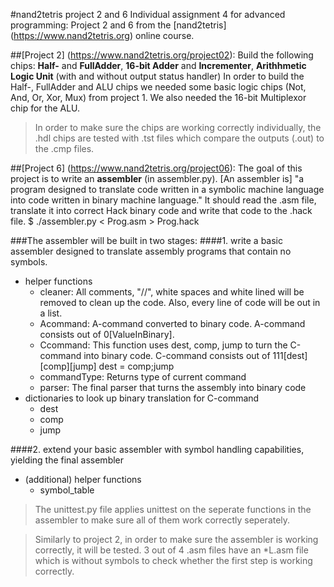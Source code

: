 #nand2tetris project 2 and 6
Individual assignment 4 for advanced programming: Project 2 and 6 from the [nand2tetris] (https://www.nand2tetris.org) online course.

##[Project 2] (https://www.nand2tetris.org/project02):
Build the following chips: **Half-** and **FullAdder**, **16-bit Adder** and **Incrementer**, **Arithhmetic Logic Unit** (with and without output status handler)
In order to build the Half-, FullAdder and ALU chips we needed some basic logic chips (Not, And, Or, Xor, Mux) from project 1. We also needed the 16-bit Multiplexor chip for the ALU.

> In order to make sure the chips are working correctly individually, the .hdl chips are tested with .tst files which compare the outputs (.out) to the .cmp files.

##[Project 6] (https://www.nand2tetris.org/project06):
The goal of this project is to write an **assembler** (in assembler.py). [An assembler is] "a program designed to translate code written in a symbolic machine language into code written in binary machine language."
It should read the .asm file, translate it into correct Hack binary code and write that code to the .hack file.
    $ ./assembler.py < Prog.asm > Prog.hack

###The assembler will be built in two stages:
####1. write a basic assembler designed to translate assembly programs that contain no symbols.
- helper functions
  - cleaner: All comments, "//", white spaces and white lined will be removed to clean up the code.
Also, every line of code will be out in a list.
  - Acommand: A-command converted to binary code. A-command consists out of 0[ValueInBinary].
  - Ccommand: This function uses dest, comp, jump to turn the C-command into binary code.
    C-command consists out of 111[dest][comp][jump]
    dest = comp;jump
  - commandType: Returns type of current command
  - parser: The final parser that turns the assembly into binary code
- dictionaries to look up binary translation for C-command
  - dest
  - comp
  - jump

####2. extend your basic assembler with symbol handling capabilities, yielding the final assembler
- (additional) helper functions
  - symbol_table

> The unittest.py file applies unittest on the seperate functions in the assembler to make sure all of them work correctly seperately.

> Similarly to project 2, in order to make sure the assembler is working correctly, it will be tested. 3 out of 4 .asm files have an *L.asm file which is without symbols to check whether the first step is working correctly.